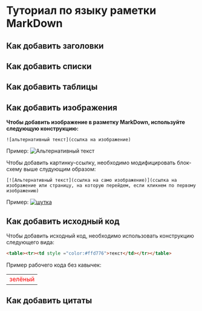 # Туториал по языку раметки MarkDown

## Как добавить заголовки

## Как добавить списки

## Как добавить таблицы

## Как добавить изображения

**Чтобы добавить изображение в разметку MarkDown, используйте следующую конструкцию:**
```
![альтернативный текст](ссылка на изображение)
```

Пример:
![Альтернативный текст](https://texterra.ru/upload/iblock/933/header.jpg)

Чтобы добавить картинку-ссылку, необходимо модифицировать блок-схему выше слудующим образом:

```
[![Альтернативный текст](ссылка на само изображение)](ссылка на изображение или страницу, на которую перейдем, если кликнем по первому изображению)
```

Пример:
[![шутка](https://miro.medium.com/max/1000/0*rY24Wt0Ysay5L2Jr.jpg)](https://learn.microsoft.com/ru-ru/contribute/markdown-reference)

## Как добавить исходный код

Чтобы добавить исходный код, необходимо использовать конструкцию следующего вида:
```html
<table><tr><td style ="color:#ffd776">текст</td></tr></table>
```
Пример рабочего кода без кавычек:
<table><tr><td style ="color:#ff0000">зелёный</td></tr></table>

## Как добавить цитаты